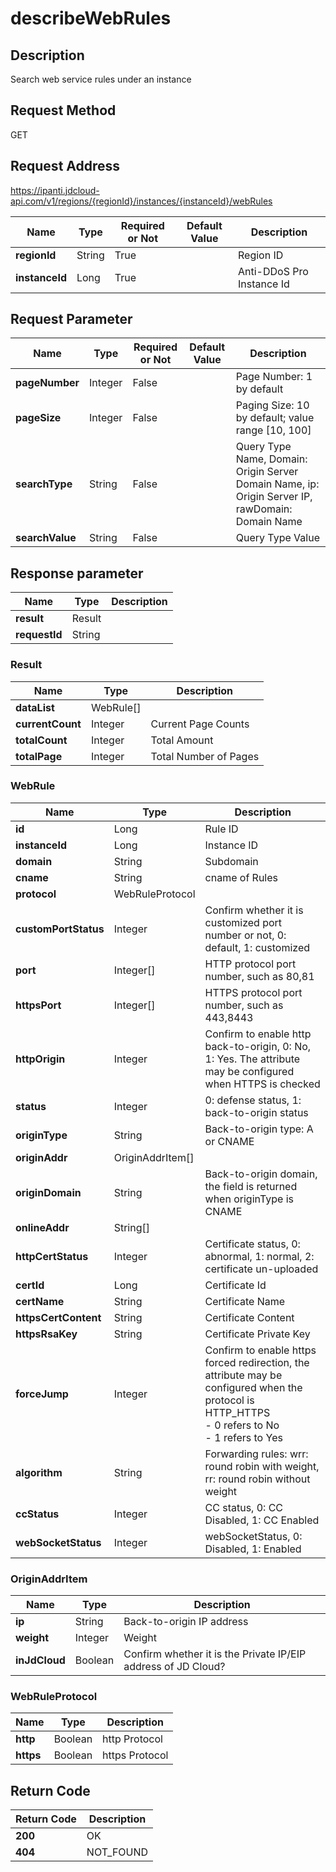 # describeWebRules


## Description
Search web service rules under an instance

## Request Method
GET

## Request Address
https://ipanti.jdcloud-api.com/v1/regions/{regionId}/instances/{instanceId}/webRules

|Name|Type|Required or Not|Default Value|Description|
|---|---|---|---|---|
|**regionId**|String|True| |Region ID|
|**instanceId**|Long|True| |Anti-DDoS Pro Instance Id|

## Request Parameter
|Name|Type|Required or Not|Default Value|Description|
|---|---|---|---|---|
|**pageNumber**|Integer|False| |Page Number: 1 by default|
|**pageSize**|Integer|False| |Paging Size: 10 by default; value range [10, 100]|
|**searchType**|String|False| |Query Type Name, Domain: Origin Server Domain Name, ip: Origin Server IP, rawDomain: Domain Name|
|**searchValue**|String|False| |Query Type Value|


## Response parameter
|Name|Type|Description|
|---|---|---|
|**result**|Result| |
|**requestId**|String| |

### Result
|Name|Type|Description|
|---|---|---|
|**dataList**|WebRule[]| |
|**currentCount**|Integer|Current Page Counts|
|**totalCount**|Integer|Total Amount|
|**totalPage**|Integer|Total Number of Pages|
### WebRule
|Name|Type|Description|
|---|---|---|
|**id**|Long|Rule ID|
|**instanceId**|Long|Instance ID|
|**domain**|String|Subdomain|
|**cname**|String|cname of Rules|
|**protocol**|WebRuleProtocol| |
|**customPortStatus**|Integer|Confirm whether it is customized port number or not, 0: default, 1: customized|
|**port**|Integer[]|HTTP protocol port number, such as 80,81|
|**httpsPort**|Integer[]|HTTPS protocol port number, such as 443,8443|
|**httpOrigin**|Integer|Confirm to enable http back-to-origin, 0: No, 1: Yes. The attribute may be configured when HTTPS is checked|
|**status**|Integer|0: defense status, 1: back-to-origin status|
|**originType**|String|Back-to-origin type: A or CNAME|
|**originAddr**|OriginAddrItem[]| |
|**originDomain**|String|Back-to-origin domain, the field is returned when originType is CNAME|
|**onlineAddr**|String[]| |
|**httpCertStatus**|Integer|Certificate status, 0: abnormal, 1: normal, 2: certificate un-uploaded|
|**certId**|Long|Certificate Id|
|**certName**|String|Certificate Name|
|**httpsCertContent**|String|Certificate Content|
|**httpsRsaKey**|String|Certificate Private Key|
|**forceJump**|Integer|Confirm to enable https forced redirection, the attribute may be configured when the protocol is HTTP_HTTPS<br>  - 0 refers to No<br>  - 1 refers to Yes<br>|
|**algorithm**|String|Forwarding rules: wrr: round robin with weight, rr: round robin without weight|
|**ccStatus**|Integer|CC status, 0: CC Disabled, 1: CC Enabled|
|**webSocketStatus**|Integer|webSocketStatus, 0: Disabled, 1: Enabled|
### OriginAddrItem
|Name|Type|Description|
|---|---|---|
|**ip**|String|Back-to-origin IP address|
|**weight**|Integer|Weight|
|**inJdCloud**|Boolean|Confirm whether it is the Private IP/EIP address of JD Cloud?|
### WebRuleProtocol
|Name|Type|Description|
|---|---|---|
|**http**|Boolean|http Protocol|
|**https**|Boolean|https Protocol|

## Return Code
|Return Code|Description|
|---|---|
|**200**|OK|
|**404**|NOT_FOUND|
